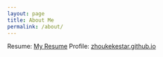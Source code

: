 ```yaml
---
layout: page
title: About Me
permalink: /about/
---
```


Resume: [My Resume](https://zhoukekestar.github.io/resume.html)
Profile: [zhoukekestar.github.io](http://zhoukekestar.github.io/)
